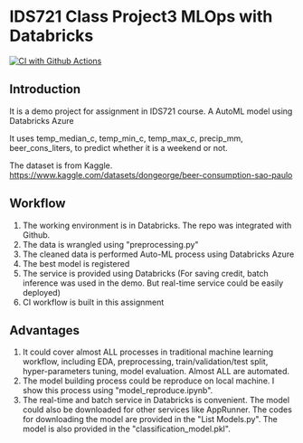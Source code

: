 # IDS721 Class Project3 MLOps with Databricks

[![CI with Github Actions](https://github.com/nansuwang/IDS721_Class_Project3_MLOps_-Databricks/actions/workflows/main.yml/badge.svg)](https://github.com/nansuwang/IDS721_Class_Project3_MLOps_-Databricks/actions/workflows/main.yml)

## Introduction
It is a demo project for assignment in IDS721 course.
A AutoML model using Databricks Azure

It uses temp_median_c,	temp_min_c, temp_max_c, precip_mm, beer_cons_liters, to predict whether it is a weekend or not.

The dataset is from Kaggle. https://www.kaggle.com/datasets/dongeorge/beer-consumption-sao-paulo

## Workflow
1. The working environment is in Databricks. The repo was integrated with Github.
2. The data is wrangled using "preprocessing.py"
3. The cleaned data is performed Auto-ML process using Databricks Azure
4. The best model is registered
5. The service is provided using Databricks (For saving credit, batch inference was used in the demo. But real-time service could be easily deployed)
6. CI workflow is built in this assignment

## Advantages
1. It could cover almost ALL processes in traditional machine learning workflow, including EDA, preprocessing, train/validation/test split, hyper-parameters tuning, model evaluation. Almost ALL are automated.
2. The model building process could be reproduce on local machine. I show this process using "model_reproduce.ipynb".
3. The real-time and batch service in Databricks is convenient. The model could also be downloaded for other services like AppRunner. The codes for downloading the model are provided in the "List Models.py". The model is also provided in the "classification_model.pkl".

